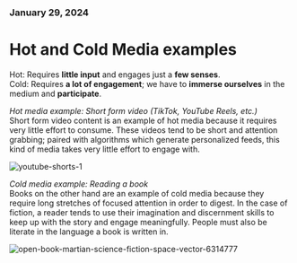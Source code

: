 ### January 29, 2024  
# Hot and Cold Media examples  

Hot: Requires **little input** and engages just a **few senses**.  
Cold: Requires **a lot of engagement**; we have to **immerse ourselves** in the medium and **participate**.  

*Hot media example: Short form video (TikTok, YouTube Reels, etc.)*  
  Short form video content is an example of hot media because it requires very little effort to consume. These videos tend to be short and attention grabbing; paired with algorithms which generate personalized feeds, this kind of media takes very little effort to engage with.   
  
![youtube-shorts-1](https://github.com/rwalla3/IDEA-120-responses-rwalla3/assets/157409525/aa34bef8-2df1-4883-93f1-2dca5d801f84)  
  
*Cold media example: Reading a book*   
  Books on the other hand are an example of cold media because they require long stretches of focused attention in order to digest. In the case of fiction, a reader tends to use their imagination and discernment skills to keep up with the story and engage meaningfully. People must also be literate in the language a book is written in.   

![open-book-martian-science-fiction-space-vector-6314777](https://github.com/rwalla3/IDEA-120-responses-rwalla3/assets/157409525/e39c63de-7bf0-4696-bc47-be7706893599)  
